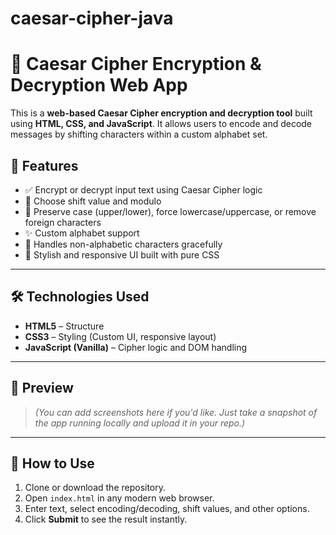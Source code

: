 # caesar-cipher-java
# 🔐 Caesar Cipher Encryption & Decryption Web App

This is a **web-based Caesar Cipher encryption and decryption tool** built using **HTML, CSS, and JavaScript**. It allows users to encode and decode messages by shifting characters within a custom alphabet set.

## 🌟 Features

- ✅ Encrypt or decrypt input text using Caesar Cipher logic
- 🔁 Choose shift value and modulo
- 🔡 Preserve case (upper/lower), force lowercase/uppercase, or remove foreign characters
- ✨ Custom alphabet support
- 🧼 Handles non-alphabetic characters gracefully
- 💅 Stylish and responsive UI built with pure CSS

---

## 🛠️ Technologies Used

- **HTML5** – Structure
- **CSS3** – Styling (Custom UI, responsive layout)
- **JavaScript (Vanilla)** – Cipher logic and DOM handling

---

## 📸 Preview

> _(You can add screenshots here if you'd like. Just take a snapshot of the app running locally and upload it in your repo.)_

---

## 🚀 How to Use

1. Clone or download the repository.
2. Open `index.html` in any modern web browser.
3. Enter text, select encoding/decoding, shift values, and other options.
4. Click **Submit** to see the result instantly.



